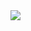 <img src="https://capsule-render.vercel.app/api?type=venom&color=auto&height=300&section=header&text=안녕하세요, 송해찬입니다.&fontSize=90" />
